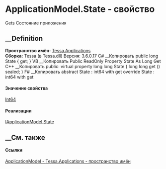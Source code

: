 # ApplicationModel.State - свойство
Gets Состояние приложения
## __Definition
 **Пространство имён:** [Tessa.Applications](N_Tessa_Applications.htm)  
 **Сборка:** Tessa (в Tessa.dll) Версия: 3.6.0.17
C# __Копировать
     public long State { get; }
VB __Копировать
     Public ReadOnly Property State As Long
    	Get
C++ __Копировать
     public:
    virtual property long long State {
    	long long get () sealed;
    }
F# __Копировать
     abstract State : int64 with get
    override State : int64 with get
#### Значение свойства
[Int64](https://learn.microsoft.com/dotnet/api/system.int64)
#### Реализации
[IApplicationModel.State](P_Tessa_Applications_IApplicationModel_State.htm)  
##  __См. также
#### Ссылки
[ApplicationModel - ](T_Tessa_Applications_ApplicationModel.htm)
[Tessa.Applications - пространство имён](N_Tessa_Applications.htm)
